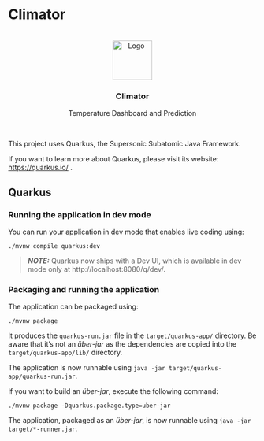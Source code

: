 # Climator

<br />
<div align="center">
  <a href="https://img.freepik.com/free-vector/two-thermometers-hot-cold-weather_1308-36010.jpg?t=st=1649314846~exp=1649315446~hmac=f41c26947b7a3fc87f83ff2687c4373bfefc9347d100711b4c8ab7128573bdbc&w=740">
    <img src="https://img.freepik.com/free-vector/two-thermometers-hot-cold-weather_1308-36010.jpg?t=st=1649314846~exp=1649315446~hmac=f41c26947b7a3fc87f83ff2687c4373bfefc9347d100711b4c8ab7128573bdbc&w=740" alt="Logo" width="80" height="80">
  </a>

<h3 align="center">Climator</h3>

  <p align="center">
    Temperature Dashboard and Prediction
  </p>
</div>

<br />

This project uses Quarkus, the Supersonic Subatomic Java Framework.

If you want to learn more about Quarkus, please visit its website: https://quarkus.io/ .

## Quarkus

### Running the application in dev mode

You can run your application in dev mode that enables live coding using:

```shell script
./mvnw compile quarkus:dev
```

> **_NOTE:_** Quarkus now ships with a Dev UI, which is available in dev mode only at http://localhost:8080/q/dev/.

### Packaging and running the application

The application can be packaged using:

```shell script
./mvnw package
```

It produces the `quarkus-run.jar` file in the `target/quarkus-app/` directory.
Be aware that it’s not an _über-jar_ as the dependencies are copied into the `target/quarkus-app/lib/` directory.

The application is now runnable using `java -jar target/quarkus-app/quarkus-run.jar`.

If you want to build an _über-jar_, execute the following command:

```shell script
./mvnw package -Dquarkus.package.type=uber-jar
```

The application, packaged as an _über-jar_, is now runnable using `java -jar target/*-runner.jar`.
